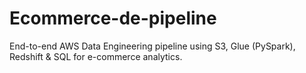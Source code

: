 # Ecommerce-de-pipeline
End-to-end AWS Data Engineering pipeline using S3, Glue (PySpark), Redshift &amp; SQL for e-commerce analytics.
